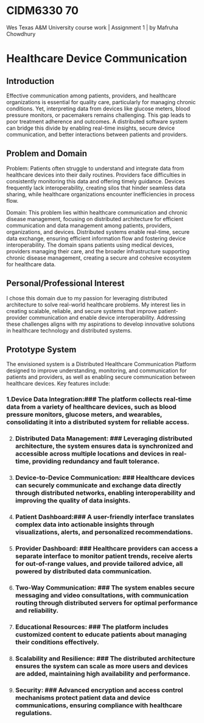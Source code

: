 # CIDM6330 70 #
Wes Texas A&amp;M University course work | Assignment 1 | by Mafruha Chowdhury

 # Healthcare Device Communication #

## Introduction ##

Effective communication among patients, providers, and healthcare organizations is essential for quality care, particularly for managing chronic conditions. 
Yet, interpreting data from devices like glucose meters, blood pressure monitors, or pacemakers remains challenging. This gap leads to poor treatment adherence and outcomes.
A distributed software system can bridge this divide by enabling real-time insights, secure device communication, and better interactions between patients and providers.

## Problem and Domain ##


Problem: Patients often struggle to understand and integrate data from healthcare devices into their daily routines.
Providers face difficulties in consistently monitoring this data and offering timely guidance. 
Devices frequently lack interoperability, creating silos that hinder seamless data sharing, while healthcare organizations encounter inefficiencies in process flow.

Domain: This problem lies within healthcare communication and chronic disease management, focusing on distributed architecture for efficient communication and data management
among patients, providers, organizations, and devices. Distributed systems enable real-time, secure data exchange, ensuring efficient information flow and fostering device interoperability. The domain spans patients using medical devices, providers managing their care, and the broader infrastructure supporting chronic disease management, creating a secure and cohesive ecosystem for healthcare data.

## Personal/Professional Interest ##

I chose this domain due to my passion for leveraging distributed architecture to solve real-world healthcare problems. My interest lies in creating scalable, reliable, and secure systems that improve patient-provider communication and enable device interoperability. Addressing these challenges aligns with my aspirations to develop innovative solutions in healthcare technology and distributed systems.


## Prototype System ##
The envisioned system is a Distributed Healthcare Communication Platform designed to improve understanding, monitoring, and communication for patients and providers, as well as enabling secure communication between healthcare devices. Key features include:
 ### 1.Device Data Integration:###  The platform collects real-time data from a variety of healthcare devices, such as blood pressure monitors, glucose meters, and wearables, consolidating it into a distributed system for reliable access.
2.	### Distributed Data Management: ### Leveraging distributed architecture, the system ensures data is synchronized and accessible across multiple locations and devices in real-time, providing redundancy and fault tolerance.
3. ###	Device-to-Device Communication: ### Healthcare devices can securely communicate and exchange data directly through distributed networks, enabling interoperability and improving the quality of data insights.
4. ###	Patient Dashboard:### A user-friendly interface translates complex data into actionable insights through visualizations, alerts, and personalized recommendations.
5. ###	Provider Dashboard: ### Healthcare providers can access a separate interface to monitor patient trends, receive alerts for out-of-range values, and provide tailored advice, all powered by distributed data communication.
6.	### Two-Way Communication: ### The system enables secure messaging and video consultations, with communication routing through distributed servers for optimal performance and reliability.
7.	### Educational Resources: ### The platform includes customized content to educate patients about managing their conditions effectively.
8.	### Scalability and Resilience: ### The distributed architecture ensures the system can scale as more users and devices are added, maintaining high availability and performance.
9.	### Security: ### Advanced encryption and access control mechanisms protect patient data and device communications, ensuring compliance with healthcare regulations.

